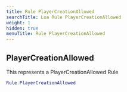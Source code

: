 ```yaml
---
title: Rule PlayerCreationAllowed
searchTitle: Lua Rule PlayerCreationAllowed
weight: 1
hidden: true
menuTitle: Rule PlayerCreationAllowed
---
```

## PlayerCreationAllowed

This represents a PlayerCreationAllowed Rule
```lua
Rule.PlayerCreationAllowed
```